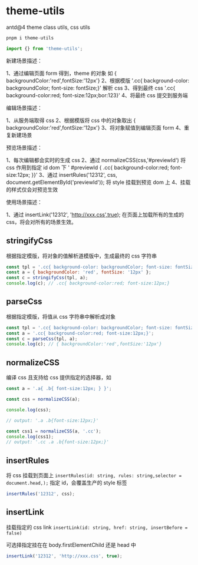 # theme-utils

antd@4 theme class utils, css utils

```js
pnpm i theme-utils

import {} from 'theme-utils';
```

新建场景描述：

1、通过编辑页面 form 得到，theme 的对象 如 { backgroundColor:'red',fontSize:'12px'} 2、根据模版 '.cc{ background-color: backgroundColor; font-size: fontSize;}' 解析 css 3、得到最终 css '.cc{ background-color:red; font-size:12px;bor:123}' 4、将最终 css 提交到服务端

编辑场景描述：

1、从服务端取得 css 2、根据模版将 css 中的对象取出 { backgroundColor:'red',fontSize:'12px'} 3、将对象赋值到编辑页面 form 4、重复新建场景

预览场景描述：

1、每次编辑都会实时的生成 css 2、通过 normalizeCSS(css,'#previewId') 将 css 作用到指定 id dom 下 ' #previewId { .cc{ background-color:red; font-size:12px; }}' 3、通过 insertRules('12312', css, document.getElementById('previewId')); 将 style 挂载到预览 dom 上 4、挂载的样式仅会对预览生效

使用场景描述：

1、通过 insertLink('12312', 'http://xxx.css',true); 在页面上加载所有的生成的 css，将会对所有的场景生效。

## stringifyCss

根据指定模版，将对象的值解析道模版中，生成最终的 css 字符串

```js
const tpl = '.cc{ background-color: backgroundColor; font-size: fontSize;}';
const a = { backgroundColor: 'red', fontSize: '12px' };
const c = stringifyCss(tpl, a);
console.log(c); // .cc{ background-color:red; font-size:12px;}
```

## parseCss

根据指定模版，将值从 css 字符串中解析成对象

```js
const tpl = '.cc{ background-color: backgroundColor; font-size: fontSize;}';
const a = '.cc{ background-color:red; font-size:12px;}';
const c = parseCss(tpl, a);
console.log(c); // { backgroundColor:'red',fontSize:'12px'}
```

## normalizeCSS

编译 css 且支持给 css 提供指定的选择器，如

```js
const a = '.a{ .b{ font-size:12px; } }';

const css = normalizeCSS(a);

console.log(css);

// output: '.a .b{font-size:12px;}'

const css1 = normalizeCSS(a, '.cc');
console.log(css1);
// output: '.cc .a .b{font-size:12px;}'
```

## insertRules

将 css 挂载到页面上 `insertRules(id: string, rules: string,selector = document.head,);` 指定 id，会覆盖生产的 style 标签

```js
insertRules('12312', css);
```

## insertLink

挂载指定的 css link `insertLink(id: string, href: string, insertBefore = false)`

可选择指定挂在在 body.firstElementChild 还是 head 中

```js
insertLink('12312', 'http://xxx.css', true);
```
